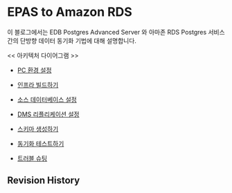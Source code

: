 # EPAS to Amazon RDS

이 블로그에서는 EDB Postgres Advanced Server 와 아마존 RDS Postgres 서비스간의 단방향 데이터 동기화 기법에 대해 설명합니다.


<< 아키텍처 다이어그램 >>

  * [PC 환경 설정](https://github.com/gnosia93/epas-to-rds/blob/main/1.local-pc.md)

  * [인프라 빌드하기](https://github.com/gnosia93/epas-to-rds/blob/main/2.infra-build.md)

  * [소스 데이터베이스 설정](https://github.com/gnosia93/epas-to-rds/blob/main/3.srcdb-config.md)

  * [DMS 리플리케이션 설정](https://github.com/gnosia93/epas-to-rds/blob/main/4.repl-task.md)

  * [스키마 생성하기](https://github.com/gnosia93/epas-to-rds/blob/main/5.schema-create.md)

  * [동기화 테스트하기]()

  * [트러블 슈팅]()


## Revision History ##
